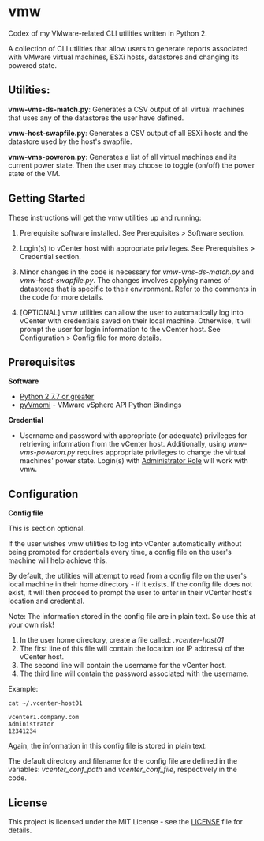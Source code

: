 # vmw
Codex of my VMware-related CLI utilities written in Python 2.

A collection of CLI utilities that allow users to generate reports associated with VMware virtual machines, ESXi hosts, datastores and changing its powered state.


## Utilities:

**vmw-vms-ds-match.py**: Generates a CSV output of all virtual machines that uses any of the datastores the user have defined.

**vmw-host-swapfile.py**: Generates a CSV output of all ESXi hosts and the datastore used by the host's swapfile.

**vmw-vms-poweron.py**:  Generates a list of all virtual machines and its current power state.  Then the user may choose to toggle (on/off) the power state of the VM.



## Getting Started

These instructions will get the vmw utilities up and running:

1.  Prerequisite software installed.  See Prerequisites > Software section.

2.  Login(s) to vCenter host with appropriate privileges.  See Prerequisites > Credential section. 

3.  Minor changes in the code is necessary for *vmw-vms-ds-match.py* and *vmw-host-swapfile.py*.  The changes involves applying names of datastores that is specific to their environment.  Refer to the comments in the code for more details.

4.  [OPTIONAL] vmw utilities can allow the user to automatically log into vCenter with credentials saved on their local machine.  Otherwise, it will prompt the user for login information to the vCenter host.  See Configuration > Config file for more details.



## Prerequisites

**Software**

* [Python 2.7.7 or greater](https://www.python.org/)
* [pyVmomi](https://github.com/vmware/pyvmomi) - VMware vSphere API Python Bindings


**Credential**

* Username and password with appropriate (or adequate) privileges for retrieving information from the vCenter host.  Additionally, using *vmw-vms-poweron.py* requires appropriate privileges to change the virtual machines' power state.  Login(s) with [Administrator Role](https://docs.vmware.com/en/VMware-vSphere/6.7/com.vmware.vsphere.security.doc/GUID-93B962A7-93FA-4E96-B68F-AE66D3D6C663.html) will work with vmw.



## Configuration

**Config file**

This is section optional.

If the user wishes vmw utilities to log into vCenter automatically without being prompted for credentials every time, a config file on the user's machine will help achieve this.

By default, the utilities will attempt to read from a config file on the user's local machine in their home directory - if it exists.  If the config file does not exist, it will then proceed to prompt the user to enter in their vCenter host's location and credential.

Note: The information stored in the config file are in plain text.  So use this at your own risk!


1.  In the user home directory, create a file called: *.vcenter-host01*
2.  The first line of this file will contain the location (or IP address) of the vCenter host.
3.  The second line will contain the username for the vCenter host.
4.  The third line will contain the password associated with the username.

Example:

```
cat ~/.vcenter-host01

vcenter1.company.com
Administrator
12341234
```

Again, the information in this config file is stored in plain text.

The default directory and filename for the config file are defined in the variables: *vcenter_conf_path* and *vcenter_conf_file*, respectively in the code.



## License

This project is licensed under the MIT License - see the [LICENSE](LICENSE) file for details.
